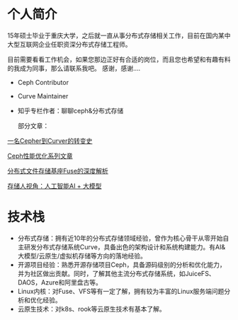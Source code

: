 # 个人简介

15年硕士毕业于重庆大学，之后就一直从事分布式存储相关工作，目前在国内某中大型互联网企业任职资深分布式存储工程师。

目前需要看看工作机会，如果您那边正好有合适的岗位，而且您也希望和有趣有料的我成为同事，那么请联系我吧。
感谢，感谢....


- Ceph Contributor
- Curve Maintainer
- 知乎专栏作者：聊聊ceph&分布式存储

  部分文章：

[一名Cepher到Curver的转变史](https://zhuanlan.zhihu.com/p/575643765)

[Ceph性能优化系列文章](https://zhuanlan.zhihu.com/p/688270241)

[分布式文件存储基座Fuse的深度解析](https://zhuanlan.zhihu.com/p/675783819)

[存储人视角：人工智能AI + 大模型](https://zhuanlan.zhihu.com/p/693177465)


                
# 技术栈

- 分布式存储：拥有近10年的分布式存储领域经验，曾作为核心骨干从零开始自主研发分布式存储系统Curve，具备出色的架构设计和系统构建能力。有AI&大模型/云原生/虚拟机存储等方向的落地经验。
- 开源项目经验：熟悉开源存储项目Ceph，具备源码级别的分析和优化能力，并为社区做出贡献。同时，了解其他主流分布式存储系统，如JuiceFS、DAOS，Azure和阿里盘古等。
- Linux内核：对Fuse、VFS等有一定了解，拥有较为丰富的Linux服务端问题分析和优化经验。
- 云原生技术：对k8s、rook等云原生技术有基本了解。
